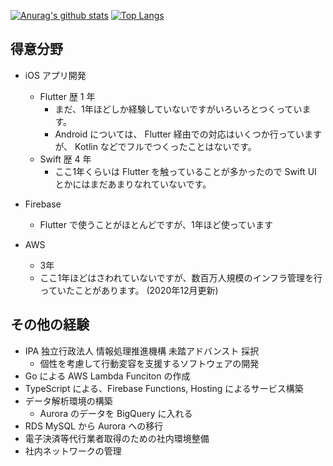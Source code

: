 [![Anurag's github stats](https://watura-readme.vercel.app/api?username=watura&count_private=true)](https://github.com/anuraghazra/github-readme-stats)
[![Top Langs](https://watura-readme.vercel.app/api/top-langs/?username=watura&layout=compact&count_private=true)](https://github.com/anuraghazra/github-readme-stats)

## 得意分野
- iOS アプリ開発
  - Flutter 歴 1 年
    - まだ、1年ほどしか経験していないですがいろいろとつくっています。
    - Android については、 Flutter 経由での対応はいくつか行っていますが、 Kotlin などでフルでつくったことはないです。
  - Swift 歴 4 年
    - ここ1年くらいは Flutter を触っていることが多かったので Swift UI とかにはまだあまりなれていないです。
  
- Firebase
  - Flutter で使うことがほとんどですが、1年ほど使っています

- AWS
  - 3年
  - ここ1年ほどはさわれていないですが、数百万人規模のインフラ管理を行っていたことがあります。
(2020年12月更新)

## その他の経験
- IPA 独立行政法人 情報処理推進機構 未踏アドバンスト 採択
  - 個性を考慮して行動変容を支援するソフトウェアの開発
- Go による AWS Lambda Funciton の作成
- TypeScript による、Firebase Functions, Hosting によるサービス構築
- データ解析環境の構築
  - Aurora のデータを BigQuery に入れる
- RDS MySQL から Aurora への移行
- 電子決済等代行業者取得のための社内環境整備
- 社内ネットワークの管理
